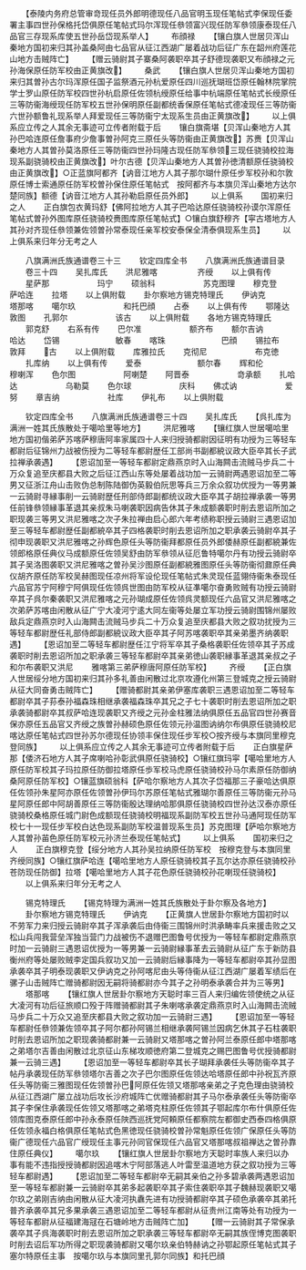 <!-- { "loadSidebar": true } -->
　　【泰陵内务府总管审竒现任员外郎明德现任八品官明玉现任笔帖式李保现任委署主事四世孙保格托岱俱原任笔帖式玛尔浑现任叅领富兴现任防军叅领康泰现任八品官三存现系库使五世孙岳岱现系举人】
　　布顔禄
　　【镶白旗人世居贝浑山秦地方国初来归其孙盖桑阿由七品官从征江西湖广屡着战功后征广东在韶州府莲花山地方击贼阵亡】
　　【赠云骑尉其子寨桑阿袭职卒其子舒德现袭职又布顔禄之元孙海保原任防军校由正黄旗改】
　　桑武
　　【镶白旗人世居贝浑山秦地方国初来归其曽孙古尔玛浑原任国子监祭酒元孙杭爱原任四川巡抚瑚班岱原任翰林院掌院学士罗山原任防军校四世孙杭启原任佐领杭绶原任给事中杭端原任笔帖式长绶原任三等防衞海绶现任防军校五世孙保明原任副都统香保原任笔帖式德凌现任三等防衞六世孙额鲁礼现系举人拜爱现任三等防衞宁太现系生员由正黄旗改】
　　以上俱系应立传之人其余无事迹可立传者附载于后
　　镶白旗斋堪【贝浑山秦地方人其孙巴哈连原任詹事府少詹事曽孙阿克三原任头等防衞由正黄旗改】苏赉【贝浑山秦地方人其曽孙莫洛原任三等防衞四世孙玛隆古现任防军叅领三现任骁骑校拉海现系副骁骑校由正黄旗改】叶尔古德【贝浑山秦地方人其曽孙徳清额原任骁骑校由正黄旗改】○正蓝旗阿都齐【讷音江地方人其子那尔瑚什原任步军校孙和尔敦原任博士索通原任防军校曽孙保住原任笔帖式　按阿都齐与本旗贝浑山秦地方达尔楚同族】额德【讷音江地方人其孙勒启原任员外郎】
　　以上俱系
　　国初来归之人
　　正白旗包衣黄玛舒【佛阿拉地方人其子巴哈达原任骁骑校孙谟尔浑原任笔帖式曽孙外图库原任骁骑校赉图库原任笔帖式】○镶白旗舒穆齐【寜古塔地方人其孙对齐现任叅领兼佐领曽孙常泰现任亲军校安泰保全清泰俱现系生员】
　　以上俱系来归年分无考之人














　　八旗满洲氏族通谱卷三十三
　　钦定四库全书
　　八旗满洲氏族通谱目录
　　卷三十四
　　吴扎库氏
　　洪尼雅喀　　　　　齐绶
　　以上俱有传
　　星萨那　　　　　　玛宁
　　硕翁科　　　　　　苏克图理
　　穆克登　　　　　　萨哈连
　　拉塔
　　以上俱附载
　　卦尔察地方锡克特理氏
　　伊讷克　　　　　　塔那喀
　　噶尔玖　　　　　　和托巴顔
　　占泰
　　以上俱有传
　　鄂隆达　　　　　　敦图
　　孔郭尔　　　　　　该古
　　以上俱附载
　　各地方锡克特理氏
　　郭克舒
　　右系有传
　　巴尔准　　　　　　额齐布
　　额尔吉讷　　　　　哈达
　　岱锡　　　　　　　敏春
　　喀珠　　　　　　　巴顔
　　锡拉布　　　　　　敦拜
　　古
　　以上俱附载
　　库雅拉氏
　　克彻尼　　　　　　布克徳
　　扎库纳
　　以上俱有传
　　爱泰　　　　　　　额尔春
　　辉和伦　　　　　　穆喇浑
　　色尔图　　　　　　阿喇楚
　　阿晋泰　　　　　　竒承额
　　扎哈达　　　　　　乌勒莫
　　色尔球　　　　　　庆科
　　佛忒讷　　　　　　爱努
　　章吉纳　　　　　　社库
　　伊礼布
　　以上俱附载





　　钦定四库全书
　　八旗满洲氏族通谱卷三十四
　　吴扎库氏
　　【呉扎库为满洲一姓其氏族散处于噶哈里等地方】
　　洪尼雅喀
　　【镶红旗人世居噶哈里地方国初偕弟萨苏喀萨穆唐阿率家属四十人来归授骑都尉因征明有功授为三等轻车都尉后征锦州力战被伤授为二等轻车都尉歴任工部尚书副都綂议政大臣卒其长子武拉禅承袭遇】
　　【恩诏加至一等轻车都尉定鼎燕京时入山海闗击流贼马步兵二十万众复追至庆都县大败之后征江西山东等处屡着战功加一云骑尉两遇恩诏加至二等男又征浙江舟山击败伪总制陈陆御伪英毅伯阮思等兵三万余众叙功优授为一等男兼一云骑尉寻縁事削一云骑尉歴任刑部侍郎副都统议政大臣卒其子胡拉禅承袭一等男任前锋叅领縁事革退其亲叔朱马喇袭职因病告休其子朱成额袭职时削去恩诏所加之职现袭三等男又洪尼雅喀之次子朱拉禅由启心郎六年考绩称职授云骑尉三遇恩诏加至三等轻车都尉歴任副都綂卒其子四格袭职时削去恩诏所加之职承袭云骑尉卒其子彻申现袭职又洪尼雅喀之孙辉色原任头等防衞拜都原任员外郎倭赫原任副都綂兼佐领郎格原任典仪马成额原任佐领吴舒由防军叅领从征厄鲁特噶尔丹有功授云骑尉卒其子吴洛图袭职又洪尼雅喀之曽孙吴沙图原任副都綂雅图原任头等防衞彻鼐原任典仪胡齐原任防军校吴赫图现任凉州将军设伦现任笔帖式朱灵现任蓝翎侍衞朱泰现任六品官苏宁阿穆宁阿俱现任佐领呉世图由防军校从征凖噶尔奋勇败贼有功授云骑尉卒其子呉尔秦袭职又洪尼雅喀之元孙瑚成原任佐领呉灵额现任六品官又洪尼雅喀之次弟萨苏喀由闲散从征广宁大凌河宁逺大同左衞等处屡立军功授云骑尉围锦州屡败敌兵定鼎燕京时入山海闗击流贼马步兵二十万众复追至庆都县大败之叙功扰授为三等轻车都尉歴任礼部侍郎副都綂议政大臣卒其子阿苏喀袭职卒其亲弟墨齐纳袭职遇】
　　【恩诏加至二等轻车都尉歴任江宁将军卒其子桑格袭职任佐领卒其子苏成袭职时削去恩诏所加之职承袭三等轻车都尉卒其亲弟徳山袭职縁事革退其亲叔之子和尔布袭职又洪尼
　　雅喀第三弟萨穆唐阿原任防军校】
　　齐绶
　　【正白旗人世居绥分地方国初来归其孙多礼善由闲散过北京攻遵化州第三登城克之授云骑尉从征大同奋勇击贼阵亡】
　　【赠骑都尉其亲弟伊塞库袭职三遇恩诏加至二等轻车都尉卒其子荪泰孙福森珠相继承袭福森珠卒其兄之子七十袭职时削去恩诏所加之职承袭骑都尉卒其叔萨哈连现袭职又齐绶之元孙金柱雅法纳俱原任五品官四世孙赛音保亦原任五品官又齐绶之族曽孙赫硕色原任佐领元孙温图讷纳尔布俱原任骁骑校尼喀达原任笔帖式四世孙苏尔德现任协领丰保住现任步军校○按齐绶与本旗同里穆克登同族】
　　以上俱系应立传之人其余无事迹可立传者附载于后
　　正白旗星萨那【倭济石地方人其子席喇哈孙彰武俱原任骁骑校】○镶红旗玛寜【噶哈里地方人原任防军校其子玛拉原任防御拉塔原任歩军校马虎原任骁骑校孙马尔素原任防御纳桑阿原任防军校】○镶蓝旗硕翁科【萨哈尔察地方人其次子岱福那三子豪哈达俱原任佐领孙朱星阿亦原任佐领曽孙伊玛尔苏原任笔帖式雅瑚尔善原任三等防衞元孙马星阿原任郎中阿胡善原任三等防衞殷达理纳哈那俱原任骁骑校四世孙达汉泰亦原任骁骑校桑格原任城门尉色成额现任骁骑校明福现系副防军校五世孙马通阿现任防军校七十一现任步军校白达色现系副防军校温普现系生员】苏克图理【萨哈尔察地方人其曽孙苖色原任防军校元孙济兰泰现任笔帖式】
　　以上俱系
　　国初来归之人
　　正白旗穆克登【绥分地方人其孙吴拉纳原任防军校　按穆克登与本旗同里齐绶同族】○镶红旗萨哈连【噶哈里地方人原任骁骑校其子瓦尔达亦原任骁骑校孙苍防现任防御】拉塔【噶哈里地方人其子花色原任骁骑校孙花喇现任骁骑校】
　　以上俱系来归年分无考之人











　　锡克特理氏
　　【锡克特理为满洲一姓其氏族散处于卦尔察及各地方】
　　卦尔察地方锡克特理氏
　　伊讷克
　　【正黄旗人世居卦尔察地方国初时以不劳军力来归授云骑尉卒其子浑承袭后由侍衞三围锦州时洪承畴率兵来援击败之又松山兵闯我营垒浑独当营门力战被伤不退赠巴图鲁号优授为一等轻车都尉定鼎燕京时加一云骑尉三遇恩诏优授为一等男兼一云骑尉縁事革去云骑尉从征广东于新防县衡州府等处屡败贼李定国兵叙功又加一云骑尉后縁事降为一等轻车都尉卒其孙显图承袭卒其子明泰现袭职又伊讷克之孙阿喀尼由头等侍衞从征江西湖广屡着军绩后在骡子山击贼阵亡赠骑都尉因无嗣将骑都尉亦今其子之孙明泰承袭合并为三等男】
　　塔那喀
　　【镶红旗人世居卦尔察地方天聪时率三百人来归编佐领使统之从征大凌河有功后征旅顺口殁于阵赠骑都尉其子朱喇喀承袭定鼎燕京时入山海闗击流贼马步兵二十万众又追至庆都县大败之叙功加一云骑尉三遇】
　　【恩诏加至一等轻车都尉任叅领兼佐领卒其子阿尔都孙阿锡兰相继承袭阿锡兰因病乞休其子石柱袭职时削去恩诏所加之职现袭骑都尉兼一云骑尉又塔那喀之曽孙阿兰泰原任郎中塔那喀之弟塔尔吉善由闲散过北京征山东梯攻顺徳府第二登城克之赐巴图鲁号优授骑都尉兼一云骑三遇】
　　【恩诏加至一等轻车都尉卒其长子瑚拜承袭任头等防衞卒其子帖丹承袭现任防军叅领塔尔吉善之次子巴尔图原任佐领达哈塔原任郎中孙祝瓦齐原任头等防衞三雅图现任佐领曽孙巴阿原任佐领又塔那喀亲弟之子克色理由骁骑校从征江西湖广屡立战功后攻长沙府城阵亡优赠骑都尉其子马尔泰承袭任头等防衞卒其子李保住承袭现任佐领又塔那喀之弟塔克柱原任佐领其子鄂起库尔布什俱原任佐领库图克泰原任郎中孙永泰原任陜西巡抚党阿頼原任都察院左都御史西泰四格俱原任佐领永福白格俱原任笔帖式色黑徳现任骁骑校曽孙常魁原任佐领广保原任头等防衞广德现任六品官广绶现任主事元孙同官保现任六品官又塔那喀叔祖禅达之曽孙靠住原任典仪】
　　噶尔玖
　　【镶红旗人世居卦尔察地方天聪时率族人来归以办事有能不违指授授骑都尉因追喀木宁阿部落逃人叶雷至温道地方获之叙功授为三等轻车都尉遇】
　　【恩诏加至二等轻车都尉卒无嗣其亲伯之孙多碧承袭两遇恩诏加至一等轻车都尉兼一云骑尉卒其弟多起袭职卒其子索住袭职卒其子魏赫现袭职又噶尔玖之弟刚吉纳由闲散从征大凌河执纛先进有功授骑都尉卒其子硕色承袭卒其弟托普齐承袭卒其兄多果承袭三遇恩诏加至二等轻车都尉从征贵州江南等处有功授为一等轻车都尉从征福建海冦在石塘岭地方击贼阵亡加】
　　【赠一云骑尉其子常保承袭卒其子呉海袭职时削去恩诏所加之职承袭三等轻车都尉卒无嗣其族侄博克图袭职时削去诏后军功所得之职现袭骑都尉又噶尔玖亲伯特赫讷之孙鄂起原任笔帖式其子塞尔特原任主事　按噶尔玖与本旗同里孔郭尔同族】和托巴顔

